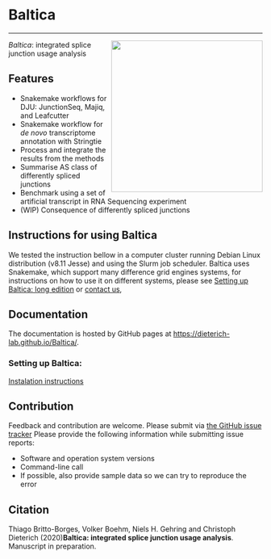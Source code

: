 # Baltica
___

 <img align="right" src="https://gist.githubusercontent.com/tbrittoborges/3c86ffbaa62e671771f443c65cb04fdc/raw/7ae0ea4a76e8f5464139ef34164c67de7a297ce8/baltica_logo.png" height="300"> *Baltica*: integrated splice junction usage analysis

## Features
- Snakemake workflows for DJU: JunctionSeq, Majiq, and Leafcutter
- Snakemake workflow for _de novo_ transcriptome annotation with Stringtie
- Process and integrate the results from the methods  
- Summarise AS class of differently spliced junctions
- Benchmark using a set of artificial transcript in RNA Sequencing experiment
- (WIP) Consequence of differently spliced junctions  

## Instructions for using Baltica
We tested the instruction bellow in a computer cluster running Debian Linux distribution (v8.11 Jesse) and using the Slurm job scheduler. Baltica uses Snakemake, which support many difference 
grid engines systems, for instructions on how to use it on different systems, please see 
[Setting up Baltica: long edition](docs/setup.md) or [contact us](https://github.com/dieterich-lab/Baltica/issues),

## Documentation

The documentation is hosted by GitHub pages at https://dieterich-lab.github.io/Baltica/.

### Setting up Baltica:

[Instalation instructions](https://dieterich-lab.github.io/Baltica/setup.html)
     

## Contribution  

Feedback and contribution are welcome. Please submit via [the GitHub issue tracker](https://github.com/dieterich-lab/Baltica/issues)
Please provide the following information while submitting issue reports:
- Software and operation system versions
- Command-line call
- If possible, also provide sample data so we can try to reproduce the error  


## Citation
Thiago Britto-Borges, Volker Boehm, Niels H. Gehring and Christoph Dieterich (2020)__Baltica: integrated splice junction usage analysis__. 
Manuscript in preparation.